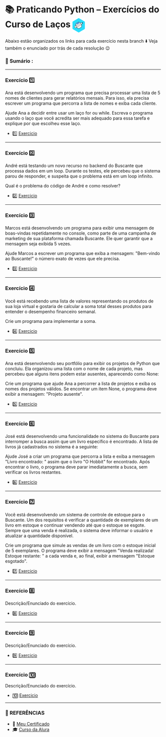 # 📚 Praticando Python – Exercícios do Curso de Laços  <img src="https://github.com/RgoSL/Curso-Python-Alura/blob/main/Logo%20do%20Curso.png" alt="Praticando Python Logo" align = "center" width=40px /><br>

Abaixo estão organizados os links para cada exercício nesta branch ⬇️ Veja também o enunciado por trás de cada resolução 😉


<!-- ÍNDICE DOS EXERCÍCIOS ⬇️ -->
### 📇 Sumário :
<hr>

### Exercício 1️⃣ 
Ana está desenvolvendo um programa que precisa processar uma lista de 5 nomes de clientes para gerar relatórios mensais. Para isso, ela precisa escrever um programa que percorra a lista de nomes e exiba cada cliente.

Ajude Ana a decidir entre usar um laço for ou while. Escreva o programa usando o laço que você acredita ser mais adequado para essa tarefa e explique por que escolheu esse laço.
- 1️⃣ [Exercicio](https://github.com/RgoSL/Curso-Python-Alura/blob/Laços/escolhaLoop.py) <!-- ⬅️ LINK PARA OS RESPECTIVOS EXERCÍCIOS -->
<hr>

 ### Exercício 2️⃣
André está testando um novo recurso no backend do Buscante que processa dados em um loop. Durante os testes, ele percebeu que o sistema parou de responder, e suspeita que o problema está em um loop infinito.

Qual é o problema do código de André e como resolver?
- 2️⃣ [Exercicio](https://github.com/RgoSL/Curso-Python-Alura/blob/Laços/loopInfinito.py) <!-- ⬅️ LINK PARA OS RESPECTIVOS EXERCÍCIOS -->
<hr>

### Exercício 3️⃣
Marcos está desenvolvendo um programa para exibir uma mensagem de boas-vindas repetidamente no console, como parte de uma campanha de marketing de sua plataforma chamada Buscante. Ele quer garantir que a mensagem seja exibida 5 vezes.

Ajude Marcos a escrever um programa que exiba a mensagem: "Bem-vindo ao Buscante!" o número exato de vezes que ele precisa.
- 3️⃣ [Exercicio](https://github.com/RgoSL/Curso-Python-Alura/blob/Laços/repetirMsg.py) <!-- ⬅️ LINK PARA OS RESPECTIVOS EXERCÍCIOS -->
<hr>

 ### Exercício 4️⃣
Você está recebendo uma lista de valores representando os produtos de sua loja virtual e gostaria de calcular a soma total desses produtos para entender o desempenho financeiro semanal.

Crie um programa para implementar a soma.
- 4️⃣ [Exercicio](https://github.com/RgoSL/Curso-Python-Alura/blob/Laços/somaNumeros.py) <!-- ⬅️ LINK PARA OS RESPECTIVOS EXERCÍCIOS -->
<hr>

 ### Exercício 5️⃣
Ana está desenvolvendo seu portfólio para exibir os projetos de Python que concluiu. Ela organizou uma lista com o nome de cada projeto, mas percebeu que alguns itens podem estar ausentes, aparecendo como None:

Crie um programa que ajude Ana a percorrer a lista de projetos e exiba os nomes dos projetos válidos. Se encontrar um item None, o programa deve exibir a mensagem: "Projeto ausente".
- 5️⃣ [Exercicio](https://github.com/RgoSL/Curso-Python-Alura/blob/Laços/organizandoPort.py) <!-- ⬅️ LINK PARA OS RESPECTIVOS EXERCÍCIOS -->
<hr>

### Exercício 6️⃣
José está desenvolvendo uma funcionalidade no sistema do Buscante para interromper a busca assim que um livro específico é encontrado. A lista de livros já cadastrados no sistema é a seguinte:

Ajude José a criar um programa que percorra a lista e exiba a mensagem "Livro encontrado: <nome do livro>" assim que o livro "O Hobbit" for encontrado. Após encontrar o livro, o programa deve parar imediatamente a busca, sem verificar os livros restantes.
- 6️⃣ [Exercicio](https://github.com/RgoSL/Curso-Python-Alura/blob/Laços/usandoBreak.py) <!-- ⬅️ LINK PARA OS RESPECTIVOS EXERCÍCIOS -->
<hr>

### Exercício 7️⃣
Você está desenvolvendo um sistema de controle de estoque para o Buscante. Um dos requisitos é verificar a quantidade de exemplares de um livro em estoque e continuar vendendo até que o estoque se esgote. Sempre que uma venda é realizada, o sistema deve informar o usuário e atualizar a quantidade disponível.

Crie um programa que simule as vendas de um livro com o estoque inicial de 5 exemplares. O programa deve exibir a mensagem "Venda realizada! Estoque restante: <quantidade>" a cada venda e, ao final, exibir a mensagem "Estoque esgotado".
- 7️⃣ [Exercicio](https://github.com/RgoSL/Curso-Python-Alura/blob/Laços/controleEstoque.py) <!-- ⬅️ LINK PARA OS RESPECTIVOS EXERCÍCIOS -->
<hr>

### Exercício 8️⃣ 
Descrição/Enunciado do exercício.
- 8️⃣ [Exercicio](https://github.com/RgoSL/Curso-Python-Alura/blob/Laços/.py) <!-- ⬅️ LINK PARA OS RESPECTIVOS EXERCÍCIOS -->
<hr>

### Exercício 9️⃣
Descrição/Enunciado do exercício.
- 9️⃣ [Exercicio](https://github.com/RgoSL/Curso-Python-Alura/blob/Laços/.py) <!-- ⬅️ LINK PARA OS RESPECTIVOS EXERCÍCIOS -->
<hr>

### Exercício 🔟 
Descrição/Enunciado do exercício.
- 🔟 [Exercicio](https://github.com/RgoSL/Curso-Python-Alura/blob/Laços/.py) <!-- ⬅️ LINK PARA OS RESPECTIVOS EXERCÍCIOS -->
<hr>

<!-- SESSÃO DE REFERÊNCIAS ⬇️ -->

### 📘 REFERÊNCIAS

- 📃 [Meu Certificado](https://github.com/RgoSL/Curso-Python-Alura/blob/Laços/Certificado%20Curso%20Praticando%20Python%20Laços%20-%20Alura.pdf)  
- 🎓 [Curso da Alura](https://www.alura.com.br/formacao-praticando-python)
  
